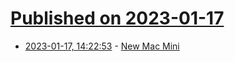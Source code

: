 # [Published on 2023-01-17](index.md)

* [2023-01-17, 14:22:53](https://news.ycombinator.com/item?id=34412671) - [New Mac Mini](https://www.apple.com/mac-mini/)
